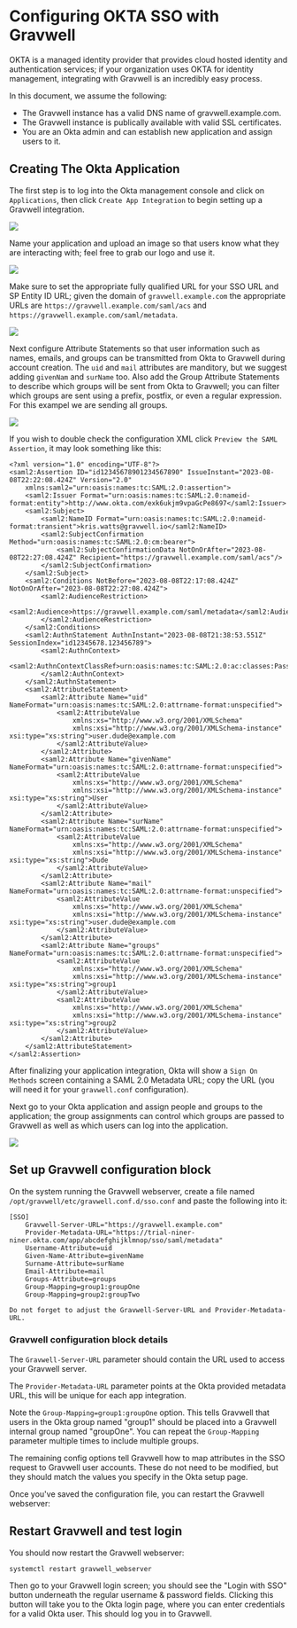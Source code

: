 # Configuring OKTA SSO with Gravwell

OKTA is a managed identity provider that provides cloud hosted identity and authentication services; if your organization uses OKTA for identity management, integrating with Gravwell is an incredibly easy process.

In this document, we assume the following:

* The Gravwell instance has a valid DNS name of gravwell.example.com.
* The Gravwell instance is publically available with valid SSL certificates.
* You are an Okta admin and can establish new application and assign users to it.


## Creating The Okta Application

The first step is to log into the Okta management console and click on `Applications`, then click `Create App Integration` to begin setting up a Gravwell integration.

![](create_app.png)

Name your application and upload an image so that users know what they are interacting with; feel free to grab our logo and use it.

![](general_settings.png)

Make sure to set the appropriate fully qualified URL for your SSO URL and SP Entity ID URL; given the domain of `gravwell.example.com` the appropriate URLs are `https://gravwell.example.com/saml/acs` and `https://gravwell.example.com/saml/metadata`.

![](setup_1.png)

Next configure Attribute Statements so that user information such as names, emails, and groups can be transmitted from Okta to Gravwell during account creation.  The `uid` and `mail` attributes are manditory, but we suggest adding `givenNam` and `surName` too.  Also add the Group Attribute Statements to describe which groups will be sent from Okta to Gravwell; you can filter which groups are sent using a prefix, postfix, or even a regular expression.  For this exampel we are sending all groups.

![](setup_2.png)

If you wish to double check the configuration XML click `Preview the SAML Assertion`, it may look something like this:

```
<?xml version="1.0" encoding="UTF-8"?>
<saml2:Assertion ID="id12345678901234567890" IssueInstant="2023-08-08T22:22:08.424Z" Version="2.0"
    xmlns:saml2="urn:oasis:names:tc:SAML:2.0:assertion">
    <saml2:Issuer Format="urn:oasis:names:tc:SAML:2.0:nameid-format:entity">http://www.okta.com/exk6ukjm9vpaGcPe8697</saml2:Issuer>
    <saml2:Subject>
        <saml2:NameID Format="urn:oasis:names:tc:SAML:2.0:nameid-format:transient">kris.watts@gravwell.io</saml2:NameID>
        <saml2:SubjectConfirmation Method="urn:oasis:names:tc:SAML:2.0:cm:bearer">
            <saml2:SubjectConfirmationData NotOnOrAfter="2023-08-08T22:27:08.424Z" Recipient="https://gravwell.example.com/saml/acs"/>
        </saml2:SubjectConfirmation>
    </saml2:Subject>
    <saml2:Conditions NotBefore="2023-08-08T22:17:08.424Z" NotOnOrAfter="2023-08-08T22:27:08.424Z">
        <saml2:AudienceRestriction>
            <saml2:Audience>https://gravwell.example.com/saml/metadata</saml2:Audience>
        </saml2:AudienceRestriction>
    </saml2:Conditions>
    <saml2:AuthnStatement AuthnInstant="2023-08-08T21:38:53.551Z" SessionIndex="id12345678.123456789">
        <saml2:AuthnContext>
            <saml2:AuthnContextClassRef>urn:oasis:names:tc:SAML:2.0:ac:classes:PasswordProtectedTransport</saml2:AuthnContextClassRef>
        </saml2:AuthnContext>
    </saml2:AuthnStatement>
    <saml2:AttributeStatement>
        <saml2:Attribute Name="uid" NameFormat="urn:oasis:names:tc:SAML:2.0:attrname-format:unspecified">
            <saml2:AttributeValue
                xmlns:xs="http://www.w3.org/2001/XMLSchema"
                xmlns:xsi="http://www.w3.org/2001/XMLSchema-instance" xsi:type="xs:string">user.dude@example.com
            </saml2:AttributeValue>
        </saml2:Attribute>
        <saml2:Attribute Name="givenName" NameFormat="urn:oasis:names:tc:SAML:2.0:attrname-format:unspecified">
            <saml2:AttributeValue
                xmlns:xs="http://www.w3.org/2001/XMLSchema"
                xmlns:xsi="http://www.w3.org/2001/XMLSchema-instance" xsi:type="xs:string">User
            </saml2:AttributeValue>
        </saml2:Attribute>
        <saml2:Attribute Name="surName" NameFormat="urn:oasis:names:tc:SAML:2.0:attrname-format:unspecified">
            <saml2:AttributeValue
                xmlns:xs="http://www.w3.org/2001/XMLSchema"
                xmlns:xsi="http://www.w3.org/2001/XMLSchema-instance" xsi:type="xs:string">Dude
            </saml2:AttributeValue>
        </saml2:Attribute>
        <saml2:Attribute Name="mail" NameFormat="urn:oasis:names:tc:SAML:2.0:attrname-format:unspecified">
            <saml2:AttributeValue
                xmlns:xs="http://www.w3.org/2001/XMLSchema"
                xmlns:xsi="http://www.w3.org/2001/XMLSchema-instance" xsi:type="xs:string">user.dude@example.com
            </saml2:AttributeValue>
        </saml2:Attribute>
        <saml2:Attribute Name="groups" NameFormat="urn:oasis:names:tc:SAML:2.0:attrname-format:unspecified">
            <saml2:AttributeValue
                xmlns:xs="http://www.w3.org/2001/XMLSchema"
                xmlns:xsi="http://www.w3.org/2001/XMLSchema-instance" xsi:type="xs:string">group1
            </saml2:AttributeValue>
            <saml2:AttributeValue
                xmlns:xs="http://www.w3.org/2001/XMLSchema"
                xmlns:xsi="http://www.w3.org/2001/XMLSchema-instance" xsi:type="xs:string">group2
            </saml2:AttributeValue>
        </saml2:Attribute>
    </saml2:AttributeStatement>
</saml2:Assertion>
```

After finalizing your application integration, Okta will show a `Sign On Methods` screen containing a SAML 2.0 Metadata URL; copy the URL (you will need it for your `gravwell.conf` configuration).

Next go to your Okta application and assign people and groups to the application; the group assignments can control which groups are passed to Gravwell as well as which users can log into the application.

![](setup_3.png)

## Set up Gravwell configuration block

On the system running the Gravwell webserver, create a file named `/opt/gravwell/etc/gravwell.conf.d/sso.conf` and paste the following into it:

```
[SSO]
    Gravwell-Server-URL="https://gravwell.example.com"
    Provider-Metadata-URL="https://trial-niner-niner.okta.com/app/abcdefghijklmnop/sso/saml/metadata"
    Username-Attribute=uid
    Given-Name-Attribute=givenName
    Surname-Attribute=surName
    Email-Attribute=mail
    Groups-Attribute=groups
	Group-Mapping=group1:groupOne
	Group-Mapping=group2:groupTwo
```

```{note}
Do not forget to adjust the Gravwell-Server-URL and Provider-Metadata-URL.
```

### Gravwell configuration block details
The `Gravwell-Server-URL` parameter should contain the URL used to access your Gravwell server.

The `Provider-Metadata-URL` parameter points at the Okta provided metadata URL, this will be unique for each app integration.

Note the `Group-Mapping=group1:groupOne` option. This tells Gravwell that users in the Okta group named "group1" should be placed into a Gravwell internal group named "groupOne". You can repeat the `Group-Mapping` parameter multiple times to include multiple groups.

The remaining config options tell Gravwell how to map attributes in the SSO request to Gravwell user accounts. These do not need to be modified, but they should match the values you specify in the Okta setup page.

Once you've saved the configuration file, you can restart the Gravwell webserver:

## Restart Gravwell and test login

You should now restart the Gravwell webserver:

```
systemctl restart gravwell_webserver
```

Then go to your Gravwell login screen; you should see the "Login with SSO" button underneath the regular username & password fields. Clicking this button will take you to the Okta login page, where you can enter credentials for a valid Okta user. This should log you in to Gravwell.
